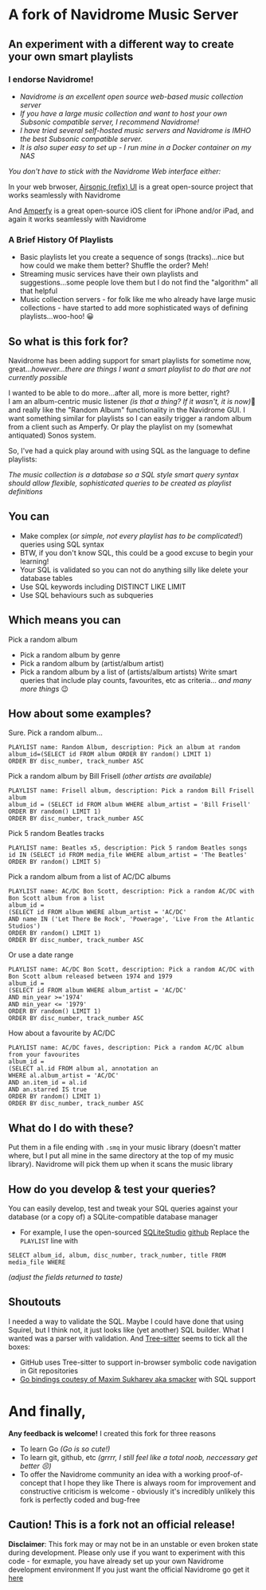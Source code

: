 # A fork of Navidrome Music Server
## An experiment with a different way to create your own smart playlists

### I endorse Navidrome!

- _Navidrome is an excellent open source web-based music collection server_
- _If you have a large music collection and want to host your own Subsonic compatible server, I recommend Navidrome!_
- _I have tried several self-hosted music servers and Navidrome is IMHO the best Subsonic compatible server._
- _It is also super easy to set up - I run mine in a Docker container on my NAS_

_You don't have to stick with the Navidrome Web interface either:_

In your web brwoser, [Airsonic (refix) UI](https://github.com/tamland/airsonic-refix) is a great open-source project that works seamlessly with Navidrome

And [Amperfy](https://github.com/BLeeEZ/amperfy) is a great open-source iOS client for iPhone and/or iPad, and again it works seamlessly with Navidrome

### A Brief History Of Playlists

- Basic playlists let you create a sequence of songs (tracks)...nice but how could we make them better?  Shuffle the order? Meh!
- Streaming music services have their own playlists and suggestions...some people love them but I do not find the "algorithm" all that helpful
- Music collection servers - for folk like me who already have large music collections - have started to add more sophisticated ways of defining playlists...woo-hoo! :grinning:

## So what is this fork for?

Navidrome has been adding support for smart playlists for sometime now, great..._however...there are things I want a smart playlist to do that are not currently possible_

I wanted to be able to do more...after all, more is more better, right?  
I am an album-centric music listener _(is that a thing?  If it wasn't, it is now)_:rofl: and really like the "Random Album" functionality in the Navidrome GUI.
I want something similar for playlists so I can easily trigger a random album from a client such as Amperfy.  Or play the playlist on my (somewhat antiquated) Sonos system.

So, I've had a quick play around with using SQL as the language to define playlists:

_The music collection is a database so a SQL style smart query syntax should allow flexible, sophisticated queries to be created as playlist definitions_

## You can
 
 - Make complex (_or simple, not every playlist has to be complicated!_) queries using SQL syntax
 - BTW, if you don't know SQL, this could be a good excuse to begin your learning!
 - Your SQL is validated so you can not do anything silly like delete your database tables
 - Use SQL keywords including DISTINCT LIKE LIMIT
 - Use SQL behaviours such as subqueries
 
## Which means you can
 
 Pick a random album
 - Pick a random album by genre
 - Pick a random album by (artist/album artist)
 - Pick a random album by a list of (artists/album artists)
 Write smart queries that include play counts, favourites, etc as criteria...
 _and many more things_ :wink:

## How about some examples?

Sure.  Pick a random album...

```
PLAYLIST name: Random Album, description: Pick an album at random
album_id=(SELECT id FROM album ORDER BY random() LIMIT 1)
ORDER BY disc_number, track_number ASC
```

Pick a random album by Bill Frisell _(other artists are available)_

```
PLAYLIST name: Frisell album, description: Pick a random Bill Frisell album
album_id = (SELECT id FROM album WHERE album_artist = 'Bill Frisell' ORDER BY random() LIMIT 1)
ORDER BY disc_number, track_number ASC
```

Pick 5 random Beatles tracks

```
PLAYLIST name: Beatles x5, description: Pick 5 random Beatles songs
id IN (SELECT id FROM media_file WHERE album_artist = 'The Beatles' ORDER BY random() LIMIT 5)
```

Pick a random album from a list of AC/DC albums

```
PLAYLIST name: AC/DC Bon Scott, description: Pick a random AC/DC with Bon Scott album from a list
album_id =
(SELECT id FROM album WHERE album_artist = 'AC/DC' 
AND name IN ('Let There Be Rock', 'Powerage', 'Live From the Atlantic Studios')
ORDER BY random() LIMIT 1)
ORDER BY disc_number, track_number ASC
```

Or use a date range

```
PLAYLIST name: AC/DC Bon Scott, description: Pick a random AC/DC with Bon Scott album released between 1974 and 1979
album_id =
(SELECT id FROM album WHERE album_artist = 'AC/DC' 
AND min_year >='1974'
AND min_year <= '1979'
ORDER BY random() LIMIT 1)
ORDER BY disc_number, track_number ASC
```

How about a favourite by AC/DC

```
PLAYLIST name: AC/DC faves, description: Pick a random AC/DC album from your favourites
album_id =
(SELECT al.id FROM album al, annotation an 
WHERE al.album_artist = 'AC/DC' 
AND an.item_id = al.id
AND an.starred IS true
ORDER BY random() LIMIT 1)
ORDER BY disc_number, track_number ASC
```

## What do I do with these?

Put them in a file ending with `.smq` in your music library (doesn't matter where, but I put all mine in the same directory at the top of my music library).
Navidrome will pick them up when it scans the music library

## How do you develop & test your queries?

You can easily develop, test and tweak your SQL queries against your database (or a copy of) a SQLite-compatible database manager
- For example, I use the open-sourced [SQLiteStudio](https://sqlitestudio.pl/) [github](https://github.com/pawelsalawa/sqlitestudio)
Replace the `PLAYLIST` line with 

```
SELECT album_id, album, disc_number, track_number, title FROM media_file WHERE 
```

_(adjust the fields returned to taste)_

## Shoutouts

I needed a way to validate the SQL.  Maybe I could have done that using Squirel, but I think not, it just looks like (yet another) SQL builder.  What I wanted was a parser with validation.  And [Tree-sitter](https://tree-sitter.github.io/tree-sitter/) seems to tick all the boxes:
- GitHub uses Tree-sitter to support in-browser symbolic code navigation in Git repositories
- [Go bindings coutesy of Maxim Sukharev aka smacker](https://github.com/smacker/go-tree-sitter) with SQL support

# And finally,

__Any feedback is welcome!__ I created this fork for three reasons
- To learn Go _(Go is so cute!)_
- To learn git, github, etc _(grrrr, I still feel like a total noob, neccessary get better :persevere:)_
- To offer the Navidrome community an idea with a working proof-of-concept that I hope they like
There is always room for improvement and constructive criticism is welcome - obviously it's incredibly unlikely this fork is perfectly coded and bug-free

## Caution! This is a fork not an official release!

**Disclaimer**: This fork may or may not be in an unstable or even broken state during development. 
Please only use if you want to experiment with this code - for exmaple, you have already set up your own Navidrome development environment
If you just want the official Navidrome go get it [here](https://github.com/navidrome/navidrome)
